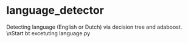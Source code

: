 ﻿# language_detector
Detecting language (English or Dutch) via decision tree and adaboost. 
\nStart bt excetuting language.py
